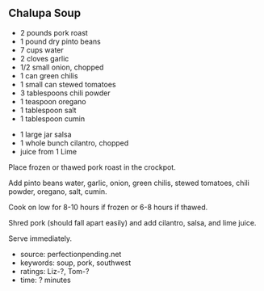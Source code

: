 Chalupa Soup
------------

- 2 pounds pork roast
- 1 pound dry pinto beans
- 7 cups water
- 2 cloves garlic
- 1/2 small onion, chopped
- 1 can green chilis
- 1 small can stewed tomatoes
- 3 tablespoons chili powder
- 1 teaspoon oregano
- 1 tablespoon salt
- 1 tablespoon cumin
<!-- -->
- 1 large jar salsa
- 1 whole bunch cilantro, chopped
- juice from 1 Lime

Place frozen or thawed pork roast in the crockpot.

Add pinto beans water, garlic, onion, green chilis, stewed tomatoes,
chili powder, oregano, salt, cumin.

Cook on low for 8-10 hours if frozen or 6-8 hours if thawed.

Shred pork (should fall apart easily) and add cilantro, salsa, and
lime juice.

Serve immediately.

- source: perfectionpending.net
- keywords: soup, pork, southwest
- ratings: Liz-?, Tom-?
- time: ? minutes
